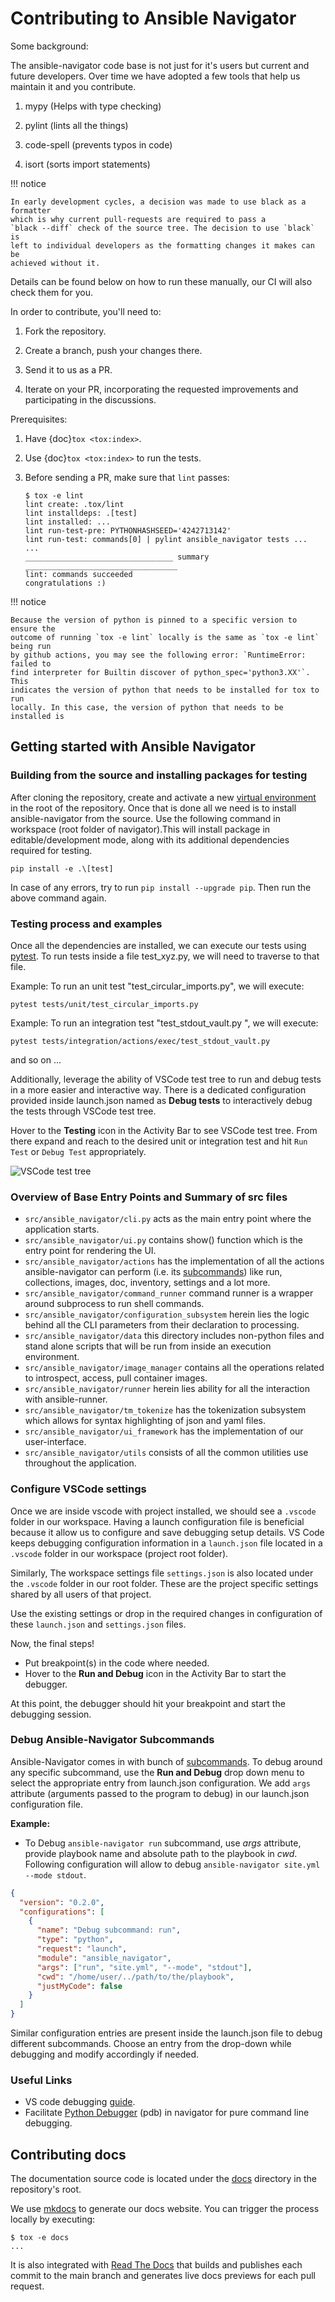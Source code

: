 # Contributing to Ansible Navigator

Some background:

The ansible-navigator code base is not just for it's users but current and
future developers. Over time we have adopted a few tools that help us maintain
it and you contribute.

1.  mypy (Helps with type checking)

2.  pylint (lints all the things)

3.  code-spell (prevents typos in code)

4.  isort (sorts import statements)

!!! notice

    In early development cycles, a decision was made to use black as a formatter
    which is why current pull-requests are required to pass a
    `black --diff` check of the source tree. The decision to use `black` is
    left to individual developers as the formatting changes it makes can be
    achieved without it.

Details can be found below on how to run these manually, our CI will also check
them for you.

In order to contribute, you'll need to:

1.  Fork the repository.

2.  Create a branch, push your changes there.

3.  Send it to us as a PR.

4.  Iterate on your PR, incorporating the requested improvements and
    participating in the discussions.

Prerequisites:

1.  Have {doc}`tox <tox:index>`.

2.  Use {doc}`tox <tox:index>` to run the tests.

3.  Before sending a PR, make sure that `lint` passes:

    ```shell-session
    $ tox -e lint
    lint create: .tox/lint
    lint installdeps: .[test]
    lint installed: ...
    lint run-test-pre: PYTHONHASHSEED='4242713142'
    lint run-test: commands[0] | pylint ansible_navigator tests ...
    ...
    _________________________________ summary __________________________________
    lint: commands succeeded
    congratulations :)
    ```

!!! notice

    Because the version of python is pinned to a specific version to ensure the
    outcome of running `tox -e lint` locally is the same as `tox -e lint` being run
    by github actions, you may see the following error: `RuntimeError: failed to
    find interpreter for Builtin discover of python_spec='python3.XX'`. This
    indicates the version of python that needs to be installed for tox to run
    locally. In this case, the version of python that needs to be installed is

## Getting started with Ansible Navigator

### Building from the source and installing packages for testing

After cloning the repository, create and activate a new [virtual environment] in
the root of the repository. Once that is done all we need is to install ansible-navigator
from the source. Use the following command in workspace (root folder of navigator).This
will install package in editable/development mode, along with its additional dependencies
required for testing.

```shell-session
pip install -e .\[test]
```

In case of any errors, try to run `pip install --upgrade pip`. Then run the
above command again.

[virtual environment]: https://docs.python.org/3/library/venv.html

### Testing process and examples

Once all the dependencies are installed, we can execute our tests using
[pytest]. To run tests inside a file test_xyz.py, we will need to traverse to
that file.

[pytest]: https://docs.pytest.org/en/7.3.x/

Example: To run an unit test "test_circular_imports.py", we will execute:

`pytest tests/unit/test_circular_imports.py`

Example: To run an integration test "test_stdout_vault.py ", we will execute:

`pytest tests/integration/actions/exec/test_stdout_vault.py`

and so on ...

Additionally, leverage the ability of VSCode test tree to run and debug tests in
a more easier and interactive way. There is a dedicated configuration provided
inside launch.json named as **Debug tests** to interactively debug the tests
through VSCode test tree.

Hover to the **Testing** icon in the Activity Bar to see VSCode test tree. From
there expand and reach to the desired unit or integration test and hit
`Run Test` or `Debug Test` appropriately.

![VSCode test tree](images/test_tree_view.png)

### Overview of Base Entry Points and Summary of src files

- `src/ansible_navigator/cli.py` acts as the main entry point where the
  application starts.
- `src/ansible_navigator/ui.py` contains show() function which is the entry
  point for rendering the UI.
- `src/ansible_navigator/actions` has the implementation of all the actions
  ansible-navigator can perform (i.e. its [subcommands]) like run, collections,
  images, doc, inventory, settings and a lot more.
- `src/ansible_navigator/command_runner` command runner is a wrapper around
  subprocess to run shell commands.
- `src/ansible_navigator/configuration_subsystem` herein lies the logic behind
  all the CLI parameters from their declaration to processing.
- `src/ansible_navigator/data` this directory includes non-python files and
  stand alone scripts that will be run from inside an execution environment.
- `src/ansible_navigator/image_manager` contains all the operations related to
  introspect, access, pull container images.
- `src/ansible_navigator/runner` herein lies ability for all the interaction
  with ansible-runner.
- `src/ansible_navigator/tm_tokenize` has the tokenization subsystem which
  allows for syntax highlighting of json and yaml files.
- `src/ansible_navigator/ui_framework` has the implementation of our
  user-interface.
- `src/ansible_navigator/utils` consists of all the common utilities use
  throughout the application.

### Configure VSCode settings

Once we are inside vscode with project installed, we should see a `.vscode`
folder in our workspace. Having a launch configuration file is beneficial
because it allow us to configure and save debugging setup details. VS Code keeps
debugging configuration information in a `launch.json` file located in a
`.vscode` folder in our workspace (project root folder).

Similarly, The workspace settings file `settings.json` is also located under the
`.vscode` folder in our root folder. These are the project specific settings
shared by all users of that project.

Use the existing settings or drop in the required changes in configuration of
these `launch.json` and `settings.json` files.

Now, the final steps!

- Put breakpoint(s) in the code where needed.
- Hover to the **Run and Debug** icon in the Activity Bar to start the debugger.

At this point, the debugger should hit your breakpoint and start the debugging
session.

### Debug Ansible-Navigator Subcommands

Ansible-Navigator comes in with bunch of [subcommands]. To debug around any
specific subcommand, use the **Run and Debug** drop down menu to select the
appropriate entry from launch.json configuration. We add `args` attribute
(arguments passed to the program to debug) in our launch.json configuration
file.

[subcommands]: https://ansible-navigator.readthedocs.io/subcommands/

**Example:**

- To Debug `ansible-navigator run` subcommand, use _args_ attribute, provide
  playbook name and absolute path to the playbook in _cwd_. Following
  configuration will allow to debug `ansible-navigator site.yml --mode stdout`.

```json
{
  "version": "0.2.0",
  "configurations": [
    {
      "name": "Debug subcommand: run",
      "type": "python",
      "request": "launch",
      "module": "ansible_navigator",
      "args": ["run", "site.yml", "--mode", "stdout"],
      "cwd": "/home/user/../path/to/the/playbook",
      "justMyCode": false
    }
  ]
}
```

Similar configuration entries are present inside the launch.json file to debug
different subcommands. Choose an entry from the drop-down while debugging and
modify accordingly if needed.

### Useful Links

- VS code debugging [guide].
- Facilitate [Python Debugger] (pdb) in navigator for pure command line debugging.

[guide]: https://code.visualstudio.com/docs/editor/debugging
[python debugger]: https://www.geeksforgeeks.org/python-debugger-python-pdb/

## Contributing docs

The documentation source code is located under the [docs][docs source] directory
in the repository's root.

We use [mkdocs](https://www.mkdocs.org/) to generate our docs website. You can
trigger the process locally by executing:

<!-- cspell:disable -->

```shell
$ tox -e docs
...
```

It is also integrated with [Read The Docs](https://readthedocs.org/) that builds
and publishes each commit to the main branch and generates live docs previews
for each pull request.

[docs source]: https://github.com/ansible/ansible-navigator/tree/main/docs
